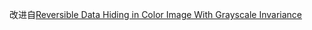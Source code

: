 改进自[Reversible Data Hiding in Color Image With Grayscale Invariance ](https://github.com/cnarutox/RDH-in-Color-Image-With-Grayscale-Invariance)